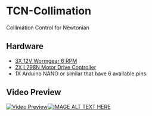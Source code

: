 # TCN-Collimation
 Collimation Control for Newtonian

## Hardware
 * [3X 12V Wormgear 6 RPM](https://www.aliexpress.com/item/1005002606787990.html?spm=a2g0o.productlist.main.1.b08b1f68u2HfaR&algo_pvid=85730e07-1877-4a99-b15b-825b2fdeb538&algo_exp_id=85730e07-1877-4a99-b15b-825b2fdeb538-0&pdp_ext_f=%7B%22sku_id%22%3A%2212000021369196725%22%7D&pdp_npi=3%40dis%21SEK%21194.11%21116.49%21%21%21%21%21%40211bf3f116770018451074959d06c7%2112000021369196725%21sea%21SE%212960150887&curPageLogUid=K59gvIF7ElLM) 
 * [2X L298N Motor Drive Controller](https://electropeak.com/l298n-motor-drive-controller-board) 
 * 1X Arduino NANO or similar that have 6 available pins
  
## Video Preview

[![Video Preview](https://img.youtube.com/vi/YOUTUBE_VIDEO_ID_HERE/0.jpg)](https://www.youtube.com/watch?v=YOUTUBE_VIDEO_ID_HERE)[![IMAGE ALT TEXT HERE](https://img.youtube.com/vi/YOUTUBE_VIDEO_ID_HERE/0.jpg)](https://www.youtube.com/watch?v=5g9lGPrhYqs)